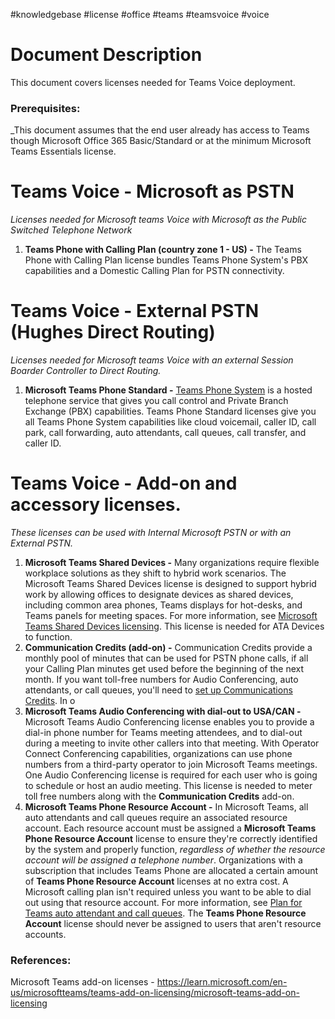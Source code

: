 #knowledgebase  #license #office #teams #teamsvoice #voice 

# Document Description
This document covers licenses needed for Teams Voice deployment. 

### Prerequisites:
_This document assumes that the end user already has access to Teams though Microsoft Office 365 Basic/Standard or at the minimum Microsoft Teams Essentials license.

# Teams Voice - Microsoft as PSTN
_Licenses needed for Microsoft teams Voice with Microsoft as the Public Switched Telephone Network_

1. **Teams Phone with Calling Plan (country zone 1 - US) -** The Teams Phone with Calling Plan license bundles Teams Phone System's PBX capabilities and a Domestic Calling Plan for PSTN connectivity.

# Teams Voice - External PSTN (Hughes Direct Routing)
_Licenses needed for Microsoft teams Voice with an external Session Boarder Controller to Direct Routing._

1. **Microsoft Teams Phone Standard -** [Teams Phone System](https://learn.microsoft.com/en-us/microsoftteams/what-is-phone-system-in-office-365) is a hosted telephone service that gives you call control and Private Branch Exchange (PBX) capabilities. Teams Phone Standard licenses give you all Teams Phone System capabilities like cloud voicemail, caller ID, call park, call forwarding, auto attendants, call queues, call transfer, and caller ID.

# Teams Voice - Add-on and accessory licenses.
_These licenses can be used with Internal Microsoft PSTN or with an External PSTN._

1. **Microsoft Teams Shared Devices -** Many organizations require flexible workplace solutions as they shift to hybrid work scenarios. The Microsoft Teams Shared Devices license is designed to support hybrid work by allowing offices to designate devices as shared devices, including common area phones, Teams displays for hot-desks, and Teams panels for meeting spaces. For more information, see [Microsoft Teams Shared Devices licensing](https://learn.microsoft.com/en-us/microsoftteams/teams-add-on-licensing/teams-shared-device-license). This license is needed for ATA Devices to function.
2. **Communication Credits (add-on) -** Communication Credits provide a monthly pool of minutes that can be used for PSTN phone calls, if all your Calling Plan minutes get used before the beginning of the next month. If you want toll-free numbers for Audio Conferencing, auto attendants, or call queues, you'll need to [set up Communications Credits](https://learn.microsoft.com/en-us/microsoftteams/set-up-communications-credits-for-your-organization). In o
3. **Microsoft Teams Audio Conferencing with dial-out to USA/CAN -** Microsoft Teams Audio Conferencing license enables you to provide a dial-in phone number for Teams meeting attendees, and to dial-out during a meeting to invite other callers into that meeting. With Operator Connect Conferencing capabilities, organizations can use phone numbers from a third-party operator to join Microsoft Teams meetings. One Audio Conferencing license is required for each user who is going to schedule or host an audio meeting. This license is needed to meter toll free numbers along with the **Communication Credits** add-on.
4. **Microsoft Teams Phone Resource Account -**  In Microsoft Teams, all auto attendants and call queues require an associated resource account. Each resource account must be assigned a **Microsoft Teams Phone Resource Account** license to ensure they're correctly identified by the system and properly function, _regardless of whether the resource account will be assigned a telephone number_. Organizations with a subscription that includes Teams Phone are allocated a certain amount of **Teams Phone Resource Account** licenses at no extra cost. A Microsoft calling plan isn't required unless you want to be able to dial out using that resource account. For more information, see [Plan for Teams auto attendant and call queues](https://learn.microsoft.com/en-us/microsoftteams/plan-auto-attendant-call-queue#prerequisites). The **Teams Phone Resource Account** license should never be assigned to users that aren't resource accounts.


### References:
Microsoft Teams add-on licenses - https://learn.microsoft.com/en-us/microsoftteams/teams-add-on-licensing/microsoft-teams-add-on-licensing
